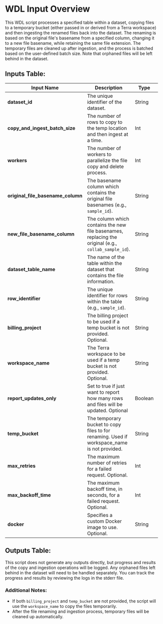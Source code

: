 # WDL Input Overview

This WDL script processes a specified table within a dataset, copying files to a temporary bucket (either passed in or derived from a Terra workspace) and then ingesting the renamed files back into the dataset. The renaming is based on the original file's basename from a specified column, changing it to a new file basename, while retaining the same file extension. The temporary files are cleaned up after ingestion, and the process is batched based on the user-defined batch size. Note that orphaned files will be left behind in the dataset.

## Inputs Table:
| Input Name                        | Description                                                                                          | Type    | Required | Default                                                                                     |
|-----------------------------------|------------------------------------------------------------------------------------------------------|---------|----------|---------------------------------------------------------------------------------------------|
| **dataset_id**                    | The unique identifier of the dataset.                                                                | String  | Yes      | N/A                                                                                         |
| **copy_and_ingest_batch_size**    | The number of rows to copy to the temp location and then ingest at a time.                           | Int     | Yes      | N/A                                                                                         |
| **workers**                       | The number of workers to parallelize the file copy and delete process.                               | Int     | Yes      | N/A                                                                                         |
| **original_file_basename_column** | The basename column which contains the original file basenames (e.g., `sample_id`).                  | String  | Yes      | N/A                                                                                         |
| **new_file_basename_column**      | The column which contains the new file basenames, replacing the original (e.g., `collab_sample_id`). | String  | Yes      | N/A                                                                                         |
| **dataset_table_name**            | The name of the table within the dataset that contains the file information.                         | String  | Yes      | N/A                                                                                         |
| **row_identifier**                | The unique identifier for rows within the table (e.g., `sample_id`).                                 | String  | Yes      | N/A                                                                                         |
| **billing_project**               | The billing project to be used if a temp bucket is not provided. Optional.                           | String  | No       | N/A                                                                                         |
| **workspace_name**                | The Terra workspace to be used if a temp bucket is not provided. Optional.                           | String  | No       | N/A                                                                                         |
| **report_updates_only**           | Set to true if just want to report how many rows and files will be updated. Optional                 | Boolean | No       | N/A                                                                                         |
| **temp_bucket**                   | The temporary bucket to copy files to for renaming. Used if workspace_name is not provided.          | String  | No       | N/A                                                                                         |
| **max_retries**                   | The maximum number of retries for a failed request. Optional.                                        | Int     | No       | 5                                                                                           |
| **max_backoff_time**              | The maximum backoff time, in seconds, for a failed request. Optional.                                | Int     | No       | 300                                                                                         |
| **docker**                        | Specifies a custom Docker image to use. Optional.                                                    | String  | No       | us-central1-docker.pkg.dev/operations-portal-427515/ops-toolbox/ops_terra_utils_slim:latest |

## Outputs Table:
This script does not generate any outputs directly, but progress and results of the copy and ingestion operations will be logged. Any orphaned files left behind in the dataset will need to be handled separately. You can track the progress and results by reviewing the logs in the stderr file.

### Additional Notes:
- If both `billing_project` and `temp_bucket` are not provided, the script will use the `workspace_name` to copy the files temporarily.
- After the file renaming and ingestion process, temporary files will be cleaned up automatically.
